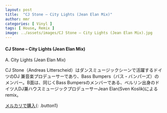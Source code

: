 ```yaml
---
layout: post
title:  "CJ Stone – City Lights (Jean Elan Mix)"
author: mmr
categories: [ Vinyl ]
tags: [ House, Remix ]
image: ../assets/images/CJ Stone – City Lights (Jean Elan Mix).jpg
---
```


#### CJ Stone – City Lights (Jean Elan Mix)

A. City Lights (Jean Elan Mix)

CJ Stone（Andreas Litterscheid）はダンスミュージックシーンで活躍するドイツのDJ 兼音楽プロデューサーであり、Bass Bumpers（バス・バンパーズ）のメンバー。B面は、同じくBass Bumpersのメンバーである、ベルリン出身のドイツ人DJ兼ハウスミュージックプロデューサーJean Elan(Sven Koslik)によるremix。

[メルカリで購入](https://jp.mercari.com/item/m31291560077){: .button1}

